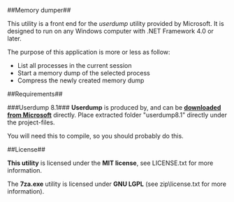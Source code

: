 ##Memory dumper##

This utility is a front end for the *userdump* utility provided by Microsoft. It is designed to run on any Windows computer with .NET Framework 4.0 or later.

The purpose of this application is more or less as follow:

* List all processes in the current session
* Start a memory dump of the selected process
* Compress the newly created memory dump


##Requirements##

###Userdump 8.1###
**Userdump** is produced by, and can be **[downloaded from Microsoft](http://www.microsoft.com/en-us/download/details.aspx?id=4060)** directly. Place extracted folder "userdump8.1" directly under the project-files.

You will need this to compile, so you should probably do this.

##License##

**This utility** is licensed under the **MIT license**, see LICENSE.txt for more information.

The **7za.exe** utility is licensed under **GNU LGPL** (see zip\license.txt for more information).